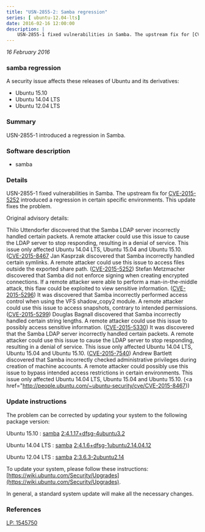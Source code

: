 ```yaml
---
title: "USN-2855-2: Samba regression"
series: [ ubuntu-12.04-lts]
date: 2016-02-16 12:00:00
description: |
    USN-2855-1 fixed vulnerabilities in Samba. The upstream fix for [CVE-2015-5252](http://people.ubuntu.com/~ubuntu-security/cve/CVE-2015-5252) introduced a regression in certain specific environments. This update fixes the problem.
--- 
```

 
 

*16 February 2016*

### samba regression

A security issue affects these releases of Ubuntu and its derivatives:

* Ubuntu 15.10
* Ubuntu 14.04 LTS
* Ubuntu 12.04 LTS

### Summary

USN-2855-1 introduced a regression in Samba. 

### Software description

* samba 

### Details

USN-2855-1 fixed vulnerabilities in Samba. The upstream fix for [CVE-2015-5252](http://people.ubuntu.com/~ubuntu-security/cve/CVE-2015-5252) introduced a regression in certain specific environments. This update fixes the problem.

Original advisory details:

 Thilo Uttendorfer discovered that the Samba LDAP server incorrectly handled certain packets. A remote attacker could use this issue to cause the LDAP server to stop responding, resulting in a denial of service. This issue only affected Ubuntu 14.04 LTS, Ubuntu 15.04 and Ubuntu 15.10. ([CVE-2015-8467](http://people.ubuntu.com/~ubuntu-security/cve/CVE-2015-3223">CVE-2015-3223</a>) Jan Kasprzak discovered that Samba incorrectly handled certain symlinks. A remote attacker could use this issue to access files outside the exported share path. (<a href="http://people.ubuntu.com/~ubuntu-security/cve/CVE-2015-5252">CVE-2015-5252</a>) Stefan Metzmacher discovered that Samba did not enforce signing when creating encrypted connections. If a remote attacker were able to perform a man-in-the-middle attack, this flaw could be exploited to view sensitive information. (<a href="http://people.ubuntu.com/~ubuntu-security/cve/CVE-2015-5296">CVE-2015-5296</a>) It was discovered that Samba incorrectly performed access control when using the VFS shadow_copy2 module. A remote attacker could use this issue to access snapshots, contrary to intended permissions. (<a href="http://people.ubuntu.com/~ubuntu-security/cve/CVE-2015-5299">CVE-2015-5299</a>) Douglas Bagnall discovered that Samba incorrectly handled certain string lengths. A remote attacker could use this issue to possibly access sensitive information. (<a href="http://people.ubuntu.com/~ubuntu-security/cve/CVE-2015-5330">CVE-2015-5330</a>) It was discovered that the Samba LDAP server incorrectly handled certain packets. A remote attacker could use this issue to cause the LDAP server to stop responding, resulting in a denial of service. This issue only affected Ubuntu 14.04 LTS, Ubuntu 15.04 and Ubuntu 15.10. (<a href="http://people.ubuntu.com/~ubuntu-security/cve/CVE-2015-7540">CVE-2015-7540</a>) Andrew Bartlett discovered that Samba incorrectly checked administrative privileges during creation of machine accounts. A remote attacker could possibly use this issue to bypass intended access restrictions in certain environments. This issue only affected Ubuntu 14.04 LTS, Ubuntu 15.04 and Ubuntu 15.10. (<a href="http://people.ubuntu.com/~ubuntu-security/cve/CVE-2015-8467)) 

### Update instructions

The problem can be corrected by updating your system to the following package version:

Ubuntu 15.10
 : [samba](https://launchpad.net/ubuntu/+source/samba) <span> [2:4.1.17+dfsg-4ubuntu3.2](https://launchpad.net/ubuntu/+source/samba/2:4.1.17+dfsg-4ubuntu3.2) </span> 

Ubuntu 14.04 LTS
 : [samba](https://launchpad.net/ubuntu/+source/samba) <span> [2:4.1.6+dfsg-1ubuntu2.14.04.12](https://launchpad.net/ubuntu/+source/samba/2:4.1.6+dfsg-1ubuntu2.14.04.12) </span> 

Ubuntu 12.04 LTS
 : [samba](https://launchpad.net/ubuntu/+source/samba) <span> [2:3.6.3-2ubuntu2.14](https://launchpad.net/ubuntu/+source/samba/2:3.6.3-2ubuntu2.14) </span> 

To update your system, please follow these instructions: [https://wiki.ubuntu.com/Security/Upgrades](https://wiki.ubuntu.com/Security/Upgrades).

In general, a standard system update will make all the necessary changes. 

### References

 
 [LP: 1545750](https://launchpad.net/bugs/1545750)
 

